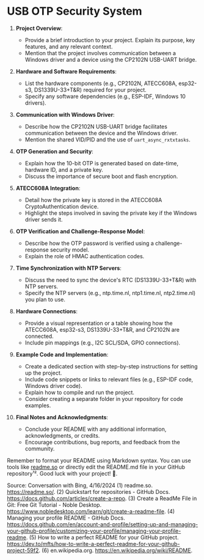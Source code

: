 
# USB OTP Security System

1. **Project Overview**:
   - Provide a brief introduction to your project. Explain its purpose, key features, and any relevant context.
   - Mention that the project involves communication between a Windows driver and a device using the CP2102N USB-UART bridge.

2. **Hardware and Software Requirements**:
   - List the hardware components (e.g., CP2102N, ATECC608A, esp32-s3, DS1339U-33+T&R) required for your project.
   - Specify any software dependencies (e.g., ESP-IDF, Windows 10 drivers).

3. **Communication with Windows Driver**:
   - Describe how the CP2102N USB-UART bridge facilitates communication between the device and the Windows driver.
   - Mention the shared VID/PID and the use of `uart_async_rxtxtasks`.

4. **OTP Generation and Security**:
   - Explain how the 10-bit OTP is generated based on date-time, hardware ID, and a private key.
   - Discuss the importance of secure boot and flash encryption.

5. **ATECC608A Integration**:
   - Detail how the private key is stored in the ATECC608A CryptoAuthentication device.
   - Highlight the steps involved in saving the private key if the Windows driver sends it.

6. **OTP Verification and Challenge-Response Model**:
   - Describe how the OTP password is verified using a challenge-response security model.
   - Explain the role of HMAC authentication codes.

7. **Time Synchronization with NTP Servers**:
   - Discuss the need to sync the device's RTC (DS1339U-33+T&R) with NTP servers.
   - Specify the NTP servers (e.g., ntp.time.nl, ntp1.time.nl, ntp2.time.nl) you plan to use.

8. **Hardware Connections**:
   - Provide a visual representation or a table showing how the ATECC608A, esp32-s3, DS1339U-33+T&R, and CP2102N are connected.
   - Include pin mappings (e.g., I2C SCL/SDA, GPIO connections).

9. **Example Code and Implementation**:
   - Create a dedicated section with step-by-step instructions for setting up the project.
   - Include code snippets or links to relevant files (e.g., ESP-IDF code, Windows driver code).
   - Explain how to compile and run the project.
   - Consider creating a separate folder in your repository for code examples.

10. **Final Notes and Acknowledgments**:
    - Conclude your README with any additional information, acknowledgments, or credits.
    - Encourage contributions, bug reports, and feedback from the community.

Remember to format your README using Markdown syntax. You can use tools like [readme.so](https://readme.so/) or directly edit the README.md file in your GitHub repository¹². Good luck with your project! 🚀.

Source: Conversation with Bing, 4/16/2024
(1) readme.so. https://readme.so/.
(2) Quickstart for repositories - GitHub Docs. https://docs.github.com/articles/create-a-repo.
(3) Create a ReadMe File in Git: Free Git Tutorial - Noble Desktop. https://www.nobledesktop.com/learn/git/create-a-readme-file.
(4) Managing your profile README - GitHub Docs. https://docs.github.com/en/account-and-profile/setting-up-and-managing-your-github-profile/customizing-your-profile/managing-your-profile-readme.
(5) How to write a perfect README for your GitHub project. https://dev.to/mfts/how-to-write-a-perfect-readme-for-your-github-project-59f2.
(6) en.wikipedia.org. https://en.wikipedia.org/wiki/README.